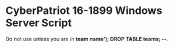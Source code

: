 # CyberPatriot 16-1899 Windows Server Script

Do not use unless you are in **team name'); DROP TABLE teams; --**.
